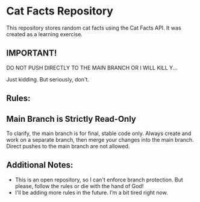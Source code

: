 # Cat Facts Repository
This repository stores random cat facts using the Cat Facts API. It was created as a learning exercise.

## IMPORTANT!
DO NOT PUSH DIRECTLY TO THE MAIN BRANCH OR I WILL KILL Y...

Just kidding. But seriously, don't.

## Rules:
## Main Branch is Strictly Read-Only
To clarify, the main branch is for final, stable code only. Always create and work on a separate branch, then merge your changes into the main branch. Direct pushes to the main branch are not allowed.

## Additional Notes:
- This is an open repository, so I can't enforce branch protection. But please, follow the rules or die with the hand of God!
- I'll be adding more rules in the future. I’m a bit tired right now.
